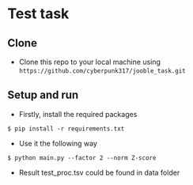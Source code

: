 # Test task

## Clone

- Clone this repo to your local machine using `https://github.com/cyberpunk317/jooble_task.git`

## Setup and run

- Firstly, install the required packages

```shell
$ pip install -r requirements.txt
```
- Use it the following way

```shell
$ python main.py --factor 2 --norm Z-score
```

- Result test_proc.tsv could be found in data folder

